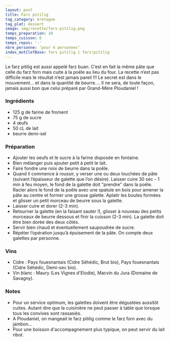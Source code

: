 ```yaml
---
layout: post
title: Farz pitilig
tag_category: bretagne
tag_plat: dessert
image: img/recette/fars-pitilig.png
temps_preparation: 10
temps_cuisson: 6
temps_repos: '-'
nbre_personne: ‘pour 4 personnes’
index_motClefBase: fars pitilig | fars!pitilig
---
```

Le farz pitilig est aussi appelé farz buan. C’est en fait la même pâte que celle du farz forn mais cuite à la poêle au lieu du four. La recette n’est pas difficile mais le résultat n’est jamais pareil !!! Le secret est dans le mouvement… et dans la quantité de beurre…. Il ne sera, de toute façon, jamais aussi bon que celui préparé par Grand-Mère Ploudaniel !

### Ingrédients
* 125 g de farine de froment
* 75 g de sucre
* 4 œufs
* 50 cL de lait
* beurre demi-sel

### Préparation
* Ajouter les oeufs et le sucre à la farine disposée en fontaine.
* Bien mélanger puis ajouter petit à petit le lait.
* Faire fondre une noix de beurre dans la poêle.
* Quand il commence à roussir, y verser une ou deux louchées de pâte (suivant l’épaisseur de galette que l’on désire). Laisser cuire 30 sec - 1 min à feu moyen, le fond de la galette doit "prendre" dans la poêle. Racler alors le fond de la poêle avec une spatule en bois  pour amener la pâte au centre et former une grosse galette. Aplatir les boules formées et glisser un petit morceau de beurre sous la galette.
* Laisser cuire et dorer (2-3 min).
* Retourner la galette (en la faisant sauter !), glisser à nouveau des petits morceaux de beurre dessous et finir la cuisson (2-3 min). La galette doit être bien dorée des deux côtés.
* Servir bien chaud et éventuellement saupoudrée de sucre.
* Répéter l’opération jusqu’à épuisement de la pâte. On compte deux galettes par personne.

### Vins
* Cidre : Pays fouesnantais (Cidre Séhédic, Brut bio), Pays fouesnantais (Cidre Séhédic, Demi-sec bio).
* Vin blanc : Maury (Les Vignes d'Elodie), Macvin du Jura (Domaine de Savagny).

### Notes
* Pour un service optimum, les galettes doivent être dégustées aussitôt cuites. Autant dire que la cuisinière ne peut passer à table que lorsque tous les convives sont rassasiés.
* A Ploudaniel, on mangeait le farz pitilig comme le farz forn avec du jambon…
* Pour une boisson d'accompagnement plus typique, on peut servir du lait ribot.
